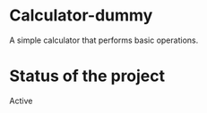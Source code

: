 # Calculator-dummy
A simple calculator that performs basic operations.

# Status of the project
Active
